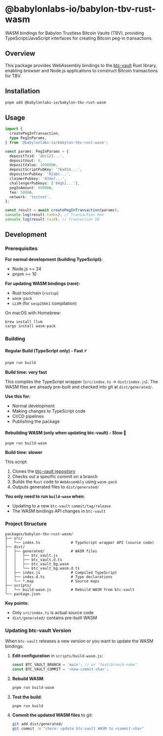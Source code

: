 # @babylonlabs-io/babylon-tbv-rust-wasm

WASM bindings for Babylon Trustless Bitcoin Vaults (TBV), providing TypeScript/JavaScript interfaces for creating Bitcoin peg-in transactions.

## Overview

This package provides WebAssembly bindings to the [btc-vault](https://github.com/babylonlabs-io/btc-vault) Rust library, enabling browser and Node.js applications to construct Bitcoin transactions for TBV.

## Installation

```bash
pnpm add @babylonlabs-io/babylon-tbv-rust-wasm
```

## Usage

```typescript
import {
  createPegInTransaction,
  type PegInParams,
} from '@babylonlabs-io/babylon-tbv-rust-wasm';

const params: PegInParams = {
  depositTxid: 'abc123...',
  depositVout: 0,
  depositValue: 100000n,
  depositScriptPubKey: '76a914...',
  depositorPubkey: '02abc...',
  claimerPubkey: '03def...',
  challengerPubkeys: ['04ghi...'],
  pegInAmount: 95000n,
  fee: 5000n,
  network: 'testnet',
};

const result = await createPegInTransaction(params);
console.log(result.txHex); // Transaction hex
console.log(result.txid); // Transaction ID
```

## Development

### Prerequisites

**For normal development (building TypeScript):**

- Node.js >= 24
- pnpm >= 10

**For updating WASM bindings (rare):**

- Rust toolchain (`rustup`)
- `wasm-pack`
- `LLVM` (for `secp256k1` compilation)

On macOS with Homebrew:

```bash
brew install llvm
cargo install wasm-pack
```

### Building

#### Regular Build (TypeScript only) - Fast ⚡

```bash
pnpm run build
```

**Build time: very fast**

This compiles the TypeScript wrapper (`src/index.ts` → `dist/index.js`).
The WASM files are already pre-built and checked into git at `dist/generated/`.

**Use this for:**

- Normal development
- Making changes to TypeScript code
- CI/CD pipelines
- Publishing the package

#### Rebuilding WASM (only when updating btc-vault) - Slow 🐌

```bash
pnpm run build-wasm
```

**Build time: slower**

This script:

1. Clones the [btc-vault repository](https://github.com/babylonlabs-io/btc-vault)
2. Checks out a specific commit on a branch
3. Builds the `Rust` code to `WebAssembly` using `wasm-pack`
4. Outputs generated files to `dist/generated/`

**You only need to run `build-wasm` when:**

- Updating to a new `btc-vault` `commit/tag/release`
- The WASM bindings API changes in `btc-vault`

### Project Structure

```
packages/babylon-tbv-rust-wasm/
├── src/
│   └── index.ts              # TypeScript wrapper API (source code)
├── dist/
│   ├── generated/            # WASM files
│   │   ├── btc_vault.js
│   │   ├── btc_vault.d.ts
│   │   ├── btc_vault_bg.wasm
│   │   └── btc_vault_bg.wasm.d.ts
│   ├── index.js              # Compiled TypeScript
│   ├── index.d.ts            # Type declarations
│   └── *.map                 # Source maps
├── scripts/
│   └── build-wasm.js         # Rebuild WASM from btc-vault
└── package.json
```

**Key points:**

- Only `src/index.ts` is actual source code
- `dist/generated/` contains pre-built WASM

### Updating btc-vault Version

When `btc-vault` releases a new version or you want to update the WASM bindings:

1. **Edit configuration** in `scripts/build-wasm.js`:

   ```javascript
   const BTC_VAULT_BRANCH = 'main'; // or "feat/branch-name"
   const BTC_VAULT_COMMIT = '<new-commit-sha>';
   ```

2. **Rebuild WASM**:

   ```bash
   pnpm run build-wasm
   ```

3. **Test the build**:

   ```bash
   pnpm run build
   ```

4. **Commit the updated WASM files** to git:
   ```bash
   git add dist/generated/
   git commit -m "chore: update btc-vault WASM to <commit-sha>"
   ```
